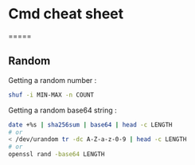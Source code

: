# Cmd cheat sheet
=====

## Random

Getting a random number :

```sh
shuf -i MIN-MAX -n COUNT
```

Getting a random base64 string :

```sh
date +%s | sha256sum | base64 | head -c LENGTH
# or
< /dev/urandom tr -dc A-Z-a-z-0-9 | head -c LENGTH
# or
openssl rand -base64 LENGTH
```
